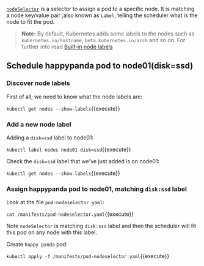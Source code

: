 [`nodeSelector`](https://kubernetes.io/docs/concepts/configuration/assign-pod-node/#nodeselector) is a selector to assign a pod to a specific node. It is matching a node key/value pair ,also known as `Label`, telling the scheduler what is the node to fit the pod.

>**Note:** By default, Kubernetes adds some labels to the nodes such as `kubernetes.io/hostname`, `beta.kubernetes.io/arch` and so on. For further info read [Built-in node labels](https://kubernetes.io/docs/concepts/configuration/assign-pod-node/#interlude-built-in-node-labels)

## Schedule happypanda pod to node01(disk=ssd)


### Discover node labels
First of all, we need to know what the node labels are:

`kubectl get nodes --show-labels`{{execute}}

### Add a new node label

Adding a `disk=ssd` label to node01:

`kubectl label nodes node01 disk=ssd`{{execute}}

Check the `disk=ssd` label that we've just added is on node01:

`kubectl get nodes --show-labels`{{execute}}

### Assign happypanda pod to node01, matching `disk:ssd` label

Look at the file `pod-nodeselector.yaml`:

`cat /manifests/pod-nodeselector.yaml`{{execute}}

Note `nodeSelector` is matching `disk:ssd` label and then the scheduler will fit this pod on any node with this label.

Create `happy panda` pod:

`kubectl apply -f /manifests/pod-nodeselector.yaml`{{execute}}